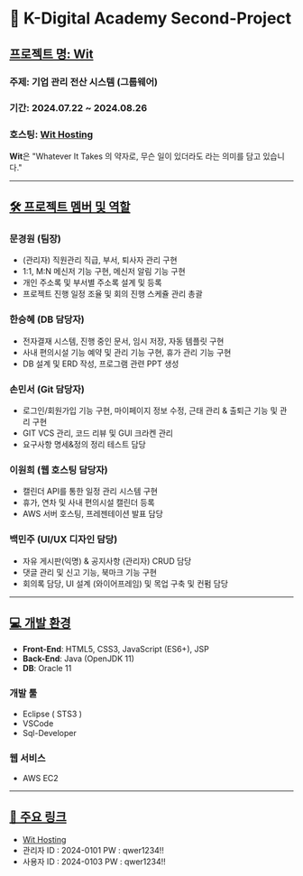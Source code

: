 # 📌 K-Digital Academy Second-Project

## [프로젝트 명: Wit](#프로젝트-명-wit)

### 주제: 기업 관리 전산 시스템 (그룹웨어)  
### 기간: 2024.07.22 ~ 2024.08.26
### 호스팅: [Wit Hosting](http://15.165.69.26/)

**Wit**은 "Whatever It Takes 의 약자로, 무슨 일이 있더라도 라는 의미를 담고 있습니다."

---

## [🛠 프로젝트 멤버 및 역할](#프로젝트-멤버-및-역할)

### 문경원 (팀장)
- (관리자) 직원관리 직급, 부서, 퇴사자 관리 구현
- 1:1, M:N 메신저 기능 구현, 메신저 알림 기능 구현
- 개인 주소록 및 부서별 주소록 설계 및 등록
- 프로젝트 진행 일정 조율 및 회의 진행 스케쥴 관리 총괄

### 한승혜 (DB 담당자)
- 전자결재 시스템, 진행 중인 문서, 임시 저장, 자동 템플릿 구현
- 사내 편의시설 기능 예약 및 관리 기능 구현, 휴가 관리 기능 구현
- DB 설계 및 ERD 작성, 프로그램 관련 PPT 생성

### 손민서 (Git 담당자)
- 로그인/회원가입 기능 구현, 마이페이지 정보 수정, 근태 관리 & 출퇴근 기능 및 관리 구현
- GIT VCS 관리, 코드 리뷰 및 GUI 크라켄 관리 
- 요구사항 명세&정의 정리  테스트 담당 

### 이원희 (웹 호스팅 담당자)
- 캘린더 API를 통한 일정 관리 시스템 구현
- 휴가, 연차 및 사내 편의시설 캘린더 등록
- AWS 서버 호스팅, 프레젠테이션 발표 담당

### 백민주 (UI/UX 디자인 담당)
- 자유 게시판(익명) & 공지사항 (관리자) CRUD 담당
- 댓글 관리 및 신고 기능, 북마크 기능 구현
- 회의록 담당, UI 설계 (와이어프레임) 및 목업 구축 및 컨펌 담당

---

## [💻 개발 환경](#개발-환경)

- **Front-End**: HTML5, CSS3, JavaScript (ES6+), JSP
- **Back-End**: Java (OpenJDK 11)
- **DB**: Oracle 11

### **개발 툴**
- Eclipse ( STS3 )
- VSCode
- Sql-Developer

### **웹 서비스**
- AWS EC2

---

## [🔗 주요 링크](#주요-링크)
- [Wit Hosting](http://15.165.69.26/)
- 관리자 
ID : 2024-0101
PW : qwer1234!!
- 사용자
ID : 2024-0103
PW : qwer1234!!
